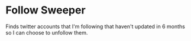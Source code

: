 Follow Sweeper
=============

Finds twitter accounts that I'm following that haven't updated in 6 months so I can choose to unfollow them.
